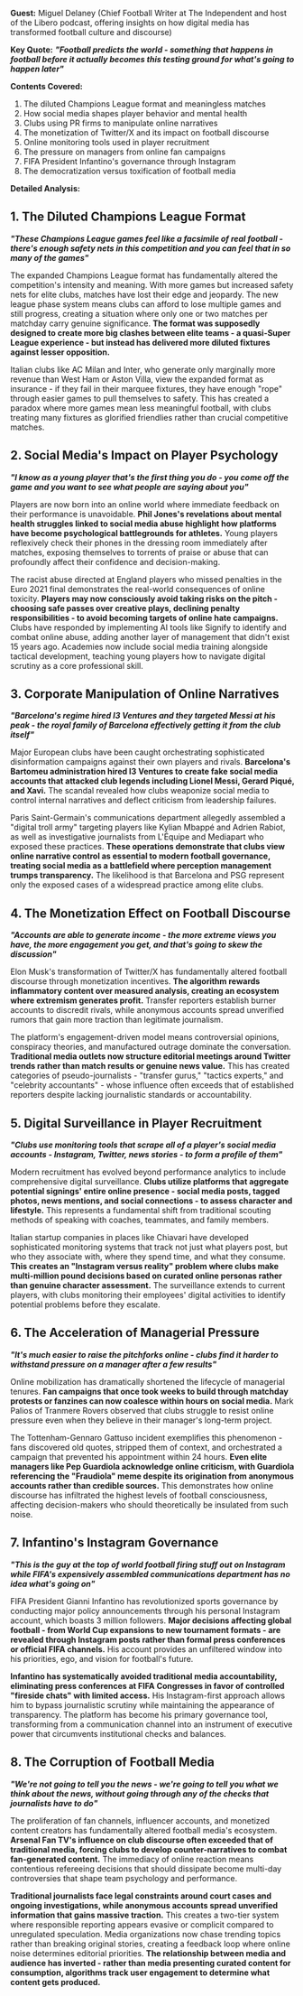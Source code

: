 **Guest:** Miguel Delaney (Chief Football Writer at The Independent and host of the Libero podcast, offering insights on how digital media has transformed football culture and discourse)

**Key Quote:**
***"Football predicts the world - something that happens in football before it actually becomes this testing ground for what's going to happen later"***

**Contents Covered:**
1. The diluted Champions League format and meaningless matches
2. How social media shapes player behavior and mental health
3. Clubs using PR firms to manipulate online narratives
4. The monetization of Twitter/X and its impact on football discourse
5. Online monitoring tools used in player recruitment
6. The pressure on managers from online fan campaigns
7. FIFA President Infantino's governance through Instagram
8. The democratization versus toxification of football media

**Detailed Analysis:**

## 1. The Diluted Champions League Format

***"These Champions League games feel like a facsimile of real football - there's enough safety nets in this competition and you can feel that in so many of the games"***

The expanded Champions League format has fundamentally altered the competition's intensity and meaning. With more games but increased safety nets for elite clubs, matches have lost their edge and jeopardy. The new league phase system means clubs can afford to lose multiple games and still progress, creating a situation where only one or two matches per matchday carry genuine significance. **The format was supposedly designed to create more big clashes between elite teams - a quasi-Super League experience - but instead has delivered more diluted fixtures against lesser opposition.**

Italian clubs like AC Milan and Inter, who generate only marginally more revenue than West Ham or Aston Villa, view the expanded format as insurance - if they fail in their marquee fixtures, they have enough "rope" through easier games to pull themselves to safety. This has created a paradox where more games mean less meaningful football, with clubs treating many fixtures as glorified friendlies rather than crucial competitive matches.

## 2. Social Media's Impact on Player Psychology

***"I know as a young player that's the first thing you do - you come off the game and you want to see what people are saying about you"***

Players are now born into an online world where immediate feedback on their performance is unavoidable. **Phil Jones's revelations about mental health struggles linked to social media abuse highlight how platforms have become psychological battlegrounds for athletes.** Young players reflexively check their phones in the dressing room immediately after matches, exposing themselves to torrents of praise or abuse that can profoundly affect their confidence and decision-making.

The racist abuse directed at England players who missed penalties in the Euro 2021 final demonstrates the real-world consequences of online toxicity. **Players may now consciously avoid taking risks on the pitch - choosing safe passes over creative plays, declining penalty responsibilities - to avoid becoming targets of online hate campaigns.** Clubs have responded by implementing AI tools like Signify to identify and combat online abuse, adding another layer of management that didn't exist 15 years ago. Academies now include social media training alongside tactical development, teaching young players how to navigate digital scrutiny as a core professional skill.

## 3. Corporate Manipulation of Online Narratives

***"Barcelona's regime hired I3 Ventures and they targeted Messi at his peak - the royal family of Barcelona effectively getting it from the club itself"***

Major European clubs have been caught orchestrating sophisticated disinformation campaigns against their own players and rivals. **Barcelona's Bartomeu administration hired I3 Ventures to create fake social media accounts that attacked club legends including Lionel Messi, Gerard Piqué, and Xavi.** The scandal revealed how clubs weaponize social media to control internal narratives and deflect criticism from leadership failures.

Paris Saint-Germain's communications department allegedly assembled a "digital troll army" targeting players like Kylian Mbappé and Adrien Rabiot, as well as investigative journalists from L'Équipe and Mediapart who exposed these practices. **These operations demonstrate that clubs view online narrative control as essential to modern football governance, treating social media as a battlefield where perception management trumps transparency.** The likelihood is that Barcelona and PSG represent only the exposed cases of a widespread practice among elite clubs.

## 4. The Monetization Effect on Football Discourse

***"Accounts are able to generate income - the more extreme views you have, the more engagement you get, and that's going to skew the discussion"***

Elon Musk's transformation of Twitter/X has fundamentally altered football discourse through monetization incentives. **The algorithm rewards inflammatory content over measured analysis, creating an ecosystem where extremism generates profit.** Transfer reporters establish burner accounts to discredit rivals, while anonymous accounts spread unverified rumors that gain more traction than legitimate journalism.

The platform's engagement-driven model means controversial opinions, conspiracy theories, and manufactured outrage dominate the conversation. **Traditional media outlets now structure editorial meetings around Twitter trends rather than match results or genuine news value.** This has created categories of pseudo-journalists - "transfer gurus," "tactics experts," and "celebrity accountants" - whose influence often exceeds that of established reporters despite lacking journalistic standards or accountability.

## 5. Digital Surveillance in Player Recruitment

***"Clubs use monitoring tools that scrape all of a player's social media accounts - Instagram, Twitter, news stories - to form a profile of them"***

Modern recruitment has evolved beyond performance analytics to include comprehensive digital surveillance. **Clubs utilize platforms that aggregate potential signings' entire online presence - social media posts, tagged photos, news mentions, and social connections - to assess character and lifestyle.** This represents a fundamental shift from traditional scouting methods of speaking with coaches, teammates, and family members.

Italian startup companies in places like Chiavari have developed sophisticated monitoring systems that track not just what players post, but who they associate with, where they spend time, and what they consume. **This creates an "Instagram versus reality" problem where clubs make multi-million pound decisions based on curated online personas rather than genuine character assessment.** The surveillance extends to current players, with clubs monitoring their employees' digital activities to identify potential problems before they escalate.

## 6. The Acceleration of Managerial Pressure

***"It's much easier to raise the pitchforks online - clubs find it harder to withstand pressure on a manager after a few results"***

Online mobilization has dramatically shortened the lifecycle of managerial tenures. **Fan campaigns that once took weeks to build through matchday protests or fanzines can now coalesce within hours on social media.** Mark Palios of Tranmere Rovers observed that clubs struggle to resist online pressure even when they believe in their manager's long-term project.

The Tottenham-Gennaro Gattuso incident exemplifies this phenomenon - fans discovered old quotes, stripped them of context, and orchestrated a campaign that prevented his appointment within 24 hours. **Even elite managers like Pep Guardiola acknowledge online criticism, with Guardiola referencing the "Fraudiola" meme despite its origination from anonymous accounts rather than credible sources.** This demonstrates how online discourse has infiltrated the highest levels of football consciousness, affecting decision-makers who should theoretically be insulated from such noise.

## 7. Infantino's Instagram Governance

***"This is the guy at the top of world football firing stuff out on Instagram while FIFA's expensively assembled communications department has no idea what's going on"***

FIFA President Gianni Infantino has revolutionized sports governance by conducting major policy announcements through his personal Instagram account, which boasts 3 million followers. **Major decisions affecting global football - from World Cup expansions to new tournament formats - are revealed through Instagram posts rather than formal press conferences or official FIFA channels.** His account provides an unfiltered window into his priorities, ego, and vision for football's future.

**Infantino has systematically avoided traditional media accountability, eliminating press conferences at FIFA Congresses in favor of controlled "fireside chats" with limited access.** His Instagram-first approach allows him to bypass journalistic scrutiny while maintaining the appearance of transparency. The platform has become his primary governance tool, transforming from a communication channel into an instrument of executive power that circumvents institutional checks and balances.

## 8. The Corruption of Football Media

***"We're not going to tell you the news - we're going to tell you what we think about the news, without going through any of the checks that journalists have to do"***

The proliferation of fan channels, influencer accounts, and monetized content creators has fundamentally altered football media's ecosystem. **Arsenal Fan TV's influence on club discourse often exceeded that of traditional media, forcing clubs to develop counter-narratives to combat fan-generated content.** The immediacy of online reaction means contentious refereeing decisions that should dissipate become multi-day controversies that shape team psychology and performance.

**Traditional journalists face legal constraints around court cases and ongoing investigations, while anonymous accounts spread unverified information that gains massive traction.** This creates a two-tier system where responsible reporting appears evasive or complicit compared to unregulated speculation. Media organizations now chase trending topics rather than breaking original stories, creating a feedback loop where online noise determines editorial priorities. **The relationship between media and audience has inverted - rather than media presenting curated content for consumption, algorithms track user engagement to determine what content gets produced.**